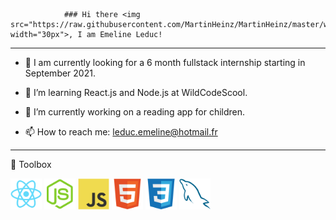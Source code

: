 				### Hi there <img src="https://raw.githubusercontent.com/MartinHeinz/MartinHeinz/master/wave.gif" width="30px">, I am Emeline Leduc!

---

- 👯 I am currently looking for a 6 month fullstack internship starting in September 2021.

- 🌱 I’m learning React.js and Node.js at WildCodeScool.

- 🔭 I’m currently working on a reading app for children.

- 📫 How to reach me: leduc.emeline@hotmail.fr

---

🧰 Toolbox

<img src="https://github.com/devicons/devicon/blob/master/icons/react/react-original.svg" alt="React logo" width="50" height="50"/> <img src="https://github.com/devicons/devicon/blob/master/icons/nodejs/nodejs-original.svg" alt="Node.js logo" width="50" height="50"/> <img src="https://github.com/devicons/devicon/blob/master/icons/javascript/javascript-original.svg" alt="Javascript logo" width="50" height="50"/> <img src="https://github.com/devicons/devicon/blob/master/icons/html5/html5-original.svg" alt="HTML logo" width="50" height="50"/> <img src="https://github.com/devicons/devicon/blob/master/icons/css3/css3-original.svg" alt="CSS logo" width="50" height="50"/> <img src="https://github.com/devicons/devicon/blob/master/icons/mysql/mysql-original.svg" alt="MySQL logo" width="50" height="50"/>
<!--
**EmelineLeduc/EmelineLeduc** is a ✨ _special_ ✨ repository because its `README.md` (this file) appears on your GitHub profile.



- 😄 Pronouns: ...
- ⚡ Fun fact: ...
-->
